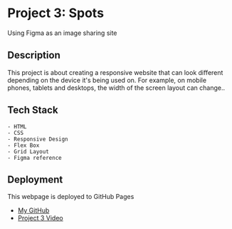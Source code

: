 # Project 3: Spots

Using Figma as an image sharing site

## Description

This project is about creating a responsive website that can look different depending on the device it's being used on. For example, on mobile phones, tablets and desktops, the width of the screen layout can change..

## Tech Stack

    - HTML
    - CSS
    - Responsive Design
    - Flex Box
    - Grid Layout
    - Figma reference

## Deployment

This webpage is deployed to GitHub Pages

- [My GitHub](https://battousaixpnoi.github.io/se_project_spots)
- [Project 3 Video](https://drive.google.com/file/d/1rdZ_lie4JbiabBiXgTOB2D6JSyJiIWop/view?usp=sharing)
